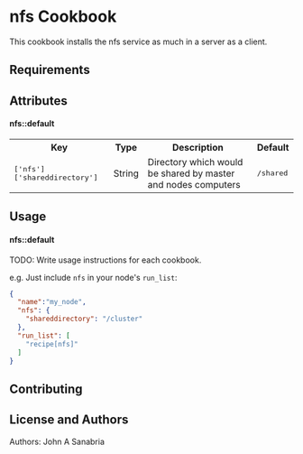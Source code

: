 nfs Cookbook
============
This cookbook installs the nfs service as much in a server as a client.

Requirements
------------

Attributes
----------

#### nfs::default
<table>
  <tr>
    <th>Key</th>
    <th>Type</th>
    <th>Description</th>
    <th>Default</th>
  </tr>
  <tr>
    <td><tt>['nfs']['shareddirectory']</tt></td>
    <td>String</td>
    <td>Directory which would be shared by master and nodes computers</td>
    <td><tt>/shared</tt></td>
  </tr>
</table>

Usage
-----
#### nfs::default
TODO: Write usage instructions for each cookbook.

e.g.
Just include `nfs` in your node's `run_list`:

```json
{
  "name":"my_node",
  "nfs": {
	"shareddirectory": "/cluster"
  },
  "run_list": [
    "recipe[nfs]"
  ]
}
```

Contributing
------------

License and Authors
-------------------
Authors: John A Sanabria
